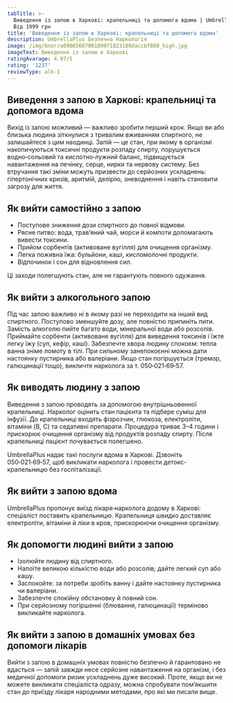 ```yaml
---
tabTitle: >-
  Виведення із запою в Харкові: крапельниці та допомога вдома | Umbrella Plus |
  Від 1999 грн
title: 'Виведення із запою в Харкові: крапельниці та допомога вдома'
description: UmbrellaPlus Безпечна Наркологія
image: /img/блог/a0986560700189971823188daccbf880_high.jpg
imageText: Виведення із запою в Харкові
ratingAvarage: 4.97/5
rating: '1237'
reviewType: alk-1
---
```


## Виведення з запою в Харкові: крапельниці та допомога вдома

Вихід із запою можливий — важливо зробити перший крок. Якщо ви або близька людина зіткнулися з тривалим вживанням спиртного, не залишайтеся з цим наодинці. Запій — це стан, при якому в організмі накопичуються токсичні продукти розпаду спирту, порушується водно‑сольовий та кислотно‑лужний баланс, підвищується навантаження на печінку, серце, нирки та нервову систему. Без втручання такі зміни можуть призвести до серйозних ускладнень: гіпертонічних кризів, аритмій, делірію, зневоднення і навіть становити загрозу для життя.

## Як вийти самостійно з запою

* Поступове зниження дози спиртного до повної відмови. 
* Рясне питво: вода, трав’яний чай, морси й компоти допомагають вивести токсини. 
* Прийом сорбентів (активоване вугілля) для очищення організму. 
* Легка поживна їжа: бульйони, каші, кисломолочні продукти. 
* Відпочинок і сон для відновлення сил. 

Ці заходи полегшують стан, але не гарантують повного одужання.

## Як вийти з алкогольного запою

Під час запою важливо ні в якому разі не переходити на інший вид спиртного. Поступово зменшуйте дозу, але повністю припиніть пити. Замість алкоголю пийте багато води, мінеральної води або розсолів. Приймайте сорбенти (активоване вугілля) для виведення токсинів і їжте легку їжу (суп, кефір, каші). Забезпечте хвора людину спокоєм: тепла ванна зніме ломоту в тілі. При сильному занепокоєнні можна дати настоянку пустирника або валеріани. Якщо стан погіршується (тремор, галюцинації тощо), викличте нарколога за т. 050‑021‑69‑57.

## Як виводять людину з запою

Виведення з запою проводять за допомогою внутрішньовенної крапельниці. Нарколог оцінить стан пацієнта та підбере суміш для інфузії. До крапельниці входять фізрозчин, глюкоза, електроліти, вітаміни (B, C) та седативні препарати. Процедура триває 3–4 години і прискорює очищення організму від продуктів розпаду спирту. Після крапельниці пацієнт почувається полегшено.

UmbrellaPlus надає такі послуги вдома в Харкові. Дзвоніть 050‑021‑69‑57, щоб викликати нарколога і провести детокс-крапельницю без госпіталізації.

## Як вийти з запою вдома

UmbrellaPlus пропонує виїзд лікаря‑нарколога додому в Харкові: спеціаліст поставить крапельницю. Крапельниця швидко доставляє електроліти, вітаміни й ліки в кров, прискорюючи очищення організму.

## Як допомогти людині вийти з запою

* Ізолюйте людину від спиртного. 
* Напоїте великою кількістю води або розсолів; дайте легкий суп або кашу. 
* Заспокойте: за потреби зробіть ванну і дайте настоянку пустирника чи валеріани. 
* Забезпечте спокійну обстановку й повний сон. 
* При серйозному погіршенні (блювання, галюцинації) терміново викликайте нарколога. 

## Як вийти з запою в домашніх умовах без допомоги лікарів

Вийти з запою в домашніх умовах повністю безпечно й гарантовано не вдасться — запій завжди несе серйозне навантаження на організм, і без медичної допомоги ризик ускладнень дуже високий. Проте, якщо ви не можете викликати спеціаліста одразу, можна спробувати пом’якшити стан до приїзду лікаря народними методами, про які ми писали вище.
